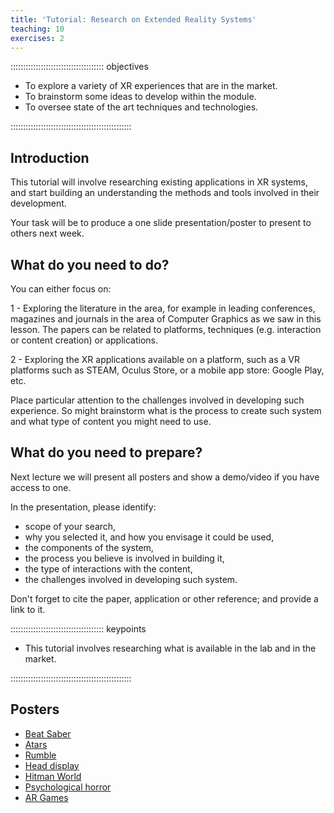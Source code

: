 ```yaml
---
title: 'Tutorial: Research on Extended Reality Systems'
teaching: 10
exercises: 2
---
```


::::::::::::::::::::::::::::::::::::: objectives

- To explore a variety of XR experiences that are in the market.
- To brainstorm some ideas to develop within the module.
- To oversee state of the art techniques and technologies.

::::::::::::::::::::::::::::::::::::::::::::::::

## Introduction

This tutorial will involve researching existing applications in XR systems,
and start building an understanding the methods and tools involved 
in their development.

Your task will be to produce a one slide presentation/poster to present to others next week.


## What do you need to do?
You can either focus on:

1 - Exploring the literature in the area, for example in leading conferences, magazines and journals in the
area of Computer Graphics as we saw in this lesson. The papers can be related to platforms, 
techniques (e.g. interaction or content creation) or applications.

2 - Exploring the XR applications available on a platform, such as a VR platforms 
such as STEAM, Oculus Store, or a mobile app store: Google Play, etc.

Place particular attention to the challenges
involved in developing such experience.
So might brainstorm what is the process to create such system and what type of
content you might need to use.

## What do you need to prepare?

Next lecture we will present all posters and show a demo/video if you have access to one.

In the presentation, please identify:

- scope of your search, 
- why you selected it, and how you envisage it could be used,
- the components of the system, 
- the process you believe is involved in building it,
- the type of interactions with the content, 
- the challenges involved in developing such system.

Don't forget to cite the paper, application or other reference; and provide a link to it.

::::::::::::::::::::::::::::::::::::: keypoints 

- This tutorial involves researching what is available in the lab and in the market.

::::::::::::::::::::::::::::::::::::::::::::::::


## Posters

- [Beat Saber](https://unibrightonac-my.sharepoint.com/:p:/r/personal/c_crook2_uni_brighton_ac_uk/Documents/cc1501_modules_3/CI606%20-%20Virtual%20Reality%20Systems/Lecture%202%20Presentation.pptx?d=we747fdb12fdd4086815e0a1cb325ddb5&csf=1&web=1&e=fvcSVZ)
- [Atars](https://unibrightonac-my.sharepoint.com/personal/a_crane5_uni_brighton_ac_uk/_layouts/15/onedrive.aspx?e=5%3A8cdcff6efbaf4bf497f193abc4ec9600&sharingv2=true&fromShare=true&at=9&CID=03469dde%2D1352%2D41e6%2D8127%2D47265f446e6d&FolderCTID=0x012000CBDF1B06E44E2D4ABE4A34DEEB6A4E07&id=%2Fpersonal%2Fa%5Fcrane5%5Funi%5Fbrighton%5Fac%5Fuk%2FDocuments%2FYear3%2FXR%2Fatars%2Epdf&parent=%2Fpersonal%2Fa%5Fcrane5%5Funi%5Fbrighton%5Fac%5Fuk%2FDocuments%2FYear3%2FXR)
- [Rumble](https://docs.google.com/presentation/d/1nJCm4R4mTudTYHcvL-f4K61kbBedyaEcMZQjU8wddlc/edit?usp=drivesdk)
- [Head display](https://unibrightonac-my.sharepoint.com/:p:/r/personal/j_grace1_uni_brighton_ac_uk/Documents/Desktop/XR_Presentation_J_Grace_01.pptx?d=w963d4157f33a49eea0451642d79146a8&csf=1&web=1&e=druMF3)
- [Hitman World](https://unibrightonac-my.sharepoint.com/:p:/g/personal/m_evans14_uni_brighton_ac_uk/EbgZ4HTm8aJEsHSmd_HxI9cBOhIhw2thFIMkwwp7nSooEg)
- [Psychological horror](https://urldefense.com/v3/__https://unibrightonac-my.sharepoint.com/:b:/g/personal/j_augustin1_uni_brighton_ac_uk/EQZWY5f8ivxPujGKr4hx8dMB9xBx5AZuslq-W--i0a5xuA__;!!IWcW7C1FDU-5!cy7gi2OWkuA_OC_q0rX8LqEj16hC0WplH8gOvz-R1a6pq2fd2eRJmdva2yiLi0FGp80GH55Dv9_pwmsLo9l68DZym8uNEY2bsqacJrA$)
- [AR Games](https://urldefense.com/v3/__https://unibrightonac-my.sharepoint.com/:p:/r/personal/j_grace1_uni_brighton_ac_uk/Documents/Desktop/XR_Presentation_J_Grace_01.pptx?d=w963d4157f33a49eea0451642d79146a8&csf=1&web=1&e=x1TXGO__;!!IWcW7C1FDU-5!e0R785GHs6dT41Uy7IWBwQMqIc-rVgkIDS0CvlEp-sGTtcipb9TX8_cicg_iMOc9m4RH2-zefssBaeuolsaLpfBhgYcistzU5cg$)
